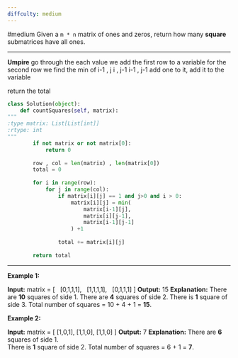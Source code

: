 ```yaml
---
diffculty: medium
---
```

#medium
Given a `m * n` matrix of ones and zeros, return how many **square** submatrices have all ones.
****
**Umpire**
go through the each value
we add the first row to a variable 
for the second row we find the min of 
	i-1 , j
	i , j-1
	i-1 , j-1
	add one to it,
add it to the variable

return the total 

```python 
class Solution(object):
	def countSquares(self, matrix):
"""
:type matrix: List[List[int]]
:rtype: int
"""
		if not matrix or not matrix[0]:
			return 0
		
		row , col = len(matrix) , len(matrix[0])
		total = 0
		
		for i in range(row):
			for j in range(col):
				if matrix[i][j] == 1 and j>0 and i > 0:
					matrix[i][j] = min(
						matrix[i-1][j],
						matrix[i][j-1],
						matrix[i-1][j-1]
					) +1
					
				total += matrix[i][j]
		
		return total
```



****
**Example 1:**

**Input:** matrix =
[
  [0,1,1,1],
  [1,1,1,1],
  [0,1,1,1]
]
**Output:** 15
**Explanation:** 
There are **10** squares of side 1.
There are **4** squares of side 2.
There is  **1** square of side 3.
Total number of squares = 10 + 4 + 1 = **15**.

**Example 2:**

**Input:** matrix = 
[
  [1,0,1],
  [1,1,0],
  [1,1,0]
]
**Output:** 7
**Explanation:** 
There are **6** squares of side 1.  
There is **1** square of side 2. 
Total number of squares = 6 + 1 = **7**.